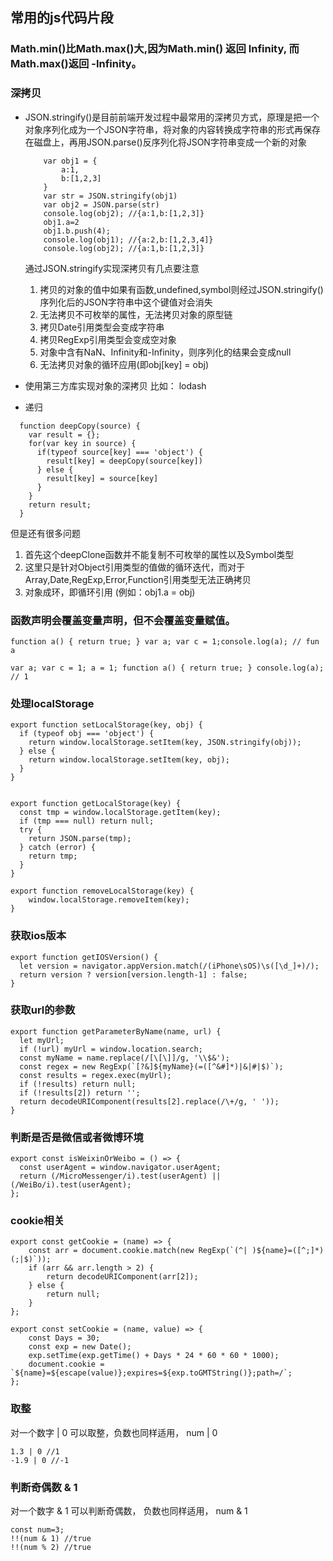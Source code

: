 
## 常用的js代码片段

### Math.min()比Math.max()大,因为Math.min() 返回 Infinity, 而 Math.max()返回 -Infinity。

### 深拷贝

* JSON.stringify()是目前前端开发过程中最常用的深拷贝方式，原理是把一个对象序列化成为一个JSON字符串，将对象的内容转换成字符串的形式再保存在磁盘上，再用JSON.parse()反序列化将JSON字符串变成一个新的对象
	
	```
		var obj1 = {
		    a:1,
		    b:[1,2,3]
		}
		var str = JSON.stringify(obj1)
		var obj2 = JSON.parse(str)
		console.log(obj2); //{a:1,b:[1,2,3]}
		obj1.a=2
		obj1.b.push(4);
		console.log(obj1); //{a:2,b:[1,2,3,4]}
		console.log(obj2); //{a:1,b:[1,2,3]}

	```
	通过JSON.stringify实现深拷贝有几点要注意

	1. 拷贝的对象的值中如果有函数,undefined,symbol则经过JSON.stringify()序列化后的JSON字符串中这个键值对会消失
	2. 无法拷贝不可枚举的属性，无法拷贝对象的原型链
	3. 拷贝Date引用类型会变成字符串
	4. 拷贝RegExp引用类型会变成空对象
	5. 对象中含有NaN、Infinity和-Infinity，则序列化的结果会变成null
	6. 无法拷贝对象的循环应用(即obj[key] = obj)

* 使用第三方库实现对象的深拷贝 比如： lodash

* 递归

```
  function deepCopy(source) {
    var result = {};
    for(var key in source) {
      if(typeof source[key] === 'object') {
        result[key] = deepCopy(source[key])
      } else {
        result[key] = source[key]
      }
    }
    return result;
  }

```
但是还有很多问题

1. 首先这个deepClone函数并不能复制不可枚举的属性以及Symbol类型
2. 这里只是针对Object引用类型的值做的循环迭代，而对于Array,Date,RegExp,Error,Function引用类型无法正确拷贝
3. 对象成环，即循环引用 (例如：obj1.a = obj)


### 函数声明会覆盖变量声明，但不会覆盖变量赋值。

```
function a() { return true; } var a; var c = 1;console.log(a); // fun a

var a; var c = 1; a = 1; function a() { return true; } console.log(a); // 1
```

###  处理localStorage

```
export function setLocalStorage(key, obj) {
  if (typeof obj === 'object') {
    return window.localStorage.setItem(key, JSON.stringify(obj));
  } else {
    return window.localStorage.setItem(key, obj);
  }
}


export function getLocalStorage(key) {
  const tmp = window.localStorage.getItem(key);
  if (tmp === null) return null;
  try {
    return JSON.parse(tmp);
  } catch (error) {
    return tmp;
  }
}

export function removeLocalStorage(key) {
	window.localStorage.removeItem(key);
}

```

### 获取ios版本

```
export function getIOSVersion() {
  let version = navigator.appVersion.match(/(iPhone\sOS)\s([\d_]+)/);
  return version ? version[version.length-1] : false;
}

```

### 获取url的参数

```
export function getParameterByName(name, url) {
  let myUrl;
  if (!url) myUrl = window.location.search;
  const myName = name.replace(/[\[\]]/g, '\\$&');
  const regex = new RegExp(`[?&]${myName}(=([^&#]*)|&|#|$)`);
  const results = regex.exec(myUrl);
  if (!results) return null;
  if (!results[2]) return '';
  return decodeURIComponent(results[2].replace(/\+/g, ' '));
}

```
### 判断是否是微信或者微博环境

```
export const isWeixinOrWeibo = () => {
  const userAgent = window.navigator.userAgent;
  return (/MicroMessenger/i).test(userAgent) || (/WeiBo/i).test(userAgent);
};

```

### cookie相关

```
export const getCookie = (name) => {
	const arr = document.cookie.match(new RegExp(`(^| )${name}=([^;]*)(;|$)`));
	if (arr && arr.length > 2) {
		return decodeURIComponent(arr[2]);
	} else {
		return null;
	}
};

export const setCookie = (name, value) => {
	const Days = 30;
	const exp = new Date();
	exp.setTime(exp.getTime() + Days * 24 * 60 * 60 * 1000);
	document.cookie = `${name}=${escape(value)};expires=${exp.toGMTString()};path=/`;
};
```

### 取整
对一个数字 | 0 可以取整，负数也同样适用， num | 0

```
1.3 | 0 //1
-1.9 | 0 //-1
```

### 判断奇偶数 & 1
对一个数字 & 1 可以判断奇偶数， 负数也同样适用， num & 1

```
const num=3;
!!(num & 1) //true
!!(num % 2) //true

```
